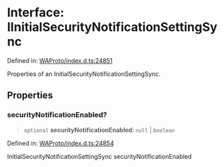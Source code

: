 # Interface: IInitialSecurityNotificationSettingSync

Defined in: [WAProto/index.d.ts:24851](https://github.com/Fokusdotid/bail/blob/c270ba4454f95d50cec87a9d90b03360fac7058e/WAProto/index.d.ts#L24851)

Properties of an InitialSecurityNotificationSettingSync.

## Properties

### securityNotificationEnabled?

> `optional` **securityNotificationEnabled**: `null` \| `boolean`

Defined in: [WAProto/index.d.ts:24854](https://github.com/Fokusdotid/bail/blob/c270ba4454f95d50cec87a9d90b03360fac7058e/WAProto/index.d.ts#L24854)

InitialSecurityNotificationSettingSync securityNotificationEnabled
